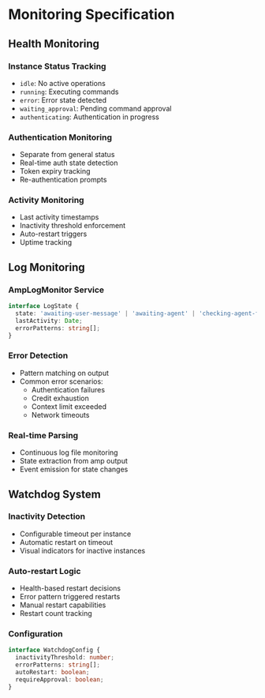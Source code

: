 # Monitoring Specification

## Health Monitoring

### Instance Status Tracking
- `idle`: No active operations
- `running`: Executing commands
- `error`: Error state detected
- `waiting_approval`: Pending command approval
- `authenticating`: Authentication in progress

### Authentication Monitoring
- Separate from general status
- Real-time auth state detection
- Token expiry tracking
- Re-authentication prompts

### Activity Monitoring
- Last activity timestamps
- Inactivity threshold enforcement
- Auto-restart triggers
- Uptime tracking

## Log Monitoring

### AmpLogMonitor Service
```typescript
interface LogState {
  state: 'awaiting-user-message' | 'awaiting-agent' | 'checking-agent-file';
  lastActivity: Date;
  errorPatterns: string[];
}
```

### Error Detection
- Pattern matching on output
- Common error scenarios:
  - Authentication failures
  - Credit exhaustion
  - Context limit exceeded
  - Network timeouts

### Real-time Parsing
- Continuous log file monitoring
- State extraction from amp output
- Event emission for state changes

## Watchdog System

### Inactivity Detection
- Configurable timeout per instance
- Automatic restart on timeout
- Visual indicators for inactive instances

### Auto-restart Logic
- Health-based restart decisions
- Error pattern triggered restarts
- Manual restart capabilities
- Restart count tracking

### Configuration
```typescript
interface WatchdogConfig {
  inactivityThreshold: number;
  errorPatterns: string[];
  autoRestart: boolean;
  requireApproval: boolean;
}
```
